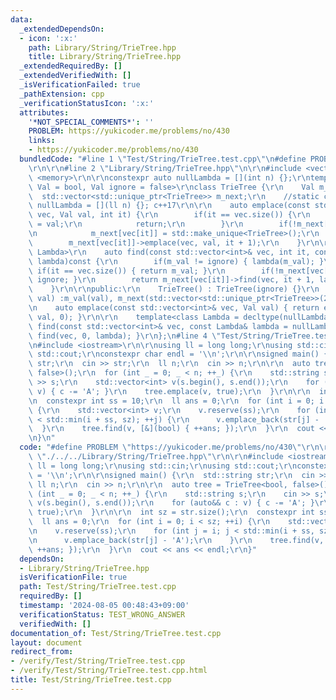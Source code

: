 ```yaml
---
data:
  _extendedDependsOn:
  - icon: ':x:'
    path: Library/String/TrieTree.hpp
    title: Library/String/TrieTree.hpp
  _extendedRequiredBy: []
  _extendedVerifiedWith: []
  _isVerificationFailed: true
  _pathExtension: cpp
  _verificationStatusIcon: ':x:'
  attributes:
    '*NOT_SPECIAL_COMMENTS*': ''
    PROBLEM: https://yukicoder.me/problems/no/430
    links:
    - https://yukicoder.me/problems/no/430
  bundledCode: "#line 1 \"Test/String/TrieTree.test.cpp\"\n#define PROBLEM \"https://yukicoder.me/problems/no/430\"\
    \r\n\r\n#line 2 \"Library/String/TrieTree.hpp\"\n\r\n#include <vector>\r\n#include\
    \ <memory>\r\n\r\nconstexpr auto nullLambda = [](int n) {};\r\ntemplate<class\
    \ Val = bool, Val ignore = false>\r\nclass TrieTree {\r\n    Val m_val;\r\n  \
    \  std::vector<std::unique_ptr<TrieTree>> m_next;\r\n    //static constexpr auto\
    \ nullLambda = [](ll n) {}; c++17\r\n\r\n    auto emplace(const std::vector<int>&\
    \ vec, Val val, int it) {\r\n        if(it == vec.size()) {\r\n            m_val\
    \ = val;\r\n            return;\r\n        }\r\n        if(!m_next[vec[it]]) {\r\
    \n            m_next[vec[it]] = std::make_unique<TrieTree>();\r\n        }\r\n\
    \        m_next[vec[it]]->emplace(vec, val, it + 1);\r\n    }\r\n\r\n    template<class\
    \ Lambda>\r\n    auto find(const std::vector<int>& vec, int it, const Lambda&\
    \ lambda)const {\r\n        if(m_val != ignore) { lambda(m_val); }\r\n       \
    \ if(it == vec.size()) { return m_val; }\r\n        if(!m_next[vec[it]]) { return\
    \ ignore; }\r\n        return m_next[vec[it]]->find(vec, it + 1, lambda);\r\n\
    \    }\r\n\r\npublic:\r\n    TrieTree() : TrieTree(ignore) {}\r\n    TrieTree(Val\
    \ val) :m_val(val), m_next(std::vector<std::unique_ptr<TrieTree>>(26)) {}\r\n\r\
    \n    auto emplace(const std::vector<int>& vec, Val val) { return emplace(vec,\
    \ val, 0); }\r\n\r\n    template<class Lambda = decltype(nullLambda)>\r\n    auto\
    \ find(const std::vector<int>& vec, const Lambda& lambda = nullLambda) { return\
    \ find(vec, 0, lambda); }\r\n};\n#line 4 \"Test/String/TrieTree.test.cpp\"\n\r\
    \n#include <iostream>\r\n\r\nusing ll = long long;\r\nusing std::cin;\r\nusing\
    \ std::cout;\r\nconstexpr char endl = '\\n';\r\n\r\nsigned main() {\r\n  std::string\
    \ str;\r\n  cin >> str;\r\n  ll n;\r\n  cin >> n;\r\n\r\n  auto tree = TrieTree<bool,\
    \ false>();\r\n  for (int _ = 0; _ < n; ++_) {\r\n    std::string s;\r\n    cin\
    \ >> s;\r\n    std::vector<int> v(s.begin(), s.end());\r\n    for (auto&& c :\
    \ v) { c -= 'A'; }\r\n    tree.emplace(v, true);\r\n  }\r\n\r\n  int sz = str.size();\r\
    \n  constexpr int ss = 10;\r\n  ll ans = 0;\r\n  for (int i = 0; i < sz; ++i)\
    \ {\r\n    std::vector<int> v;\r\n    v.reserve(ss);\r\n    for (int j = i; j\
    \ < std::min(i + ss, sz); ++j) {\r\n      v.emplace_back(str[j] - 'A');\r\n  \
    \  }\r\n    tree.find(v, [&](bool) { ++ans; });\r\n  }\r\n  cout << ans << endl;\r\
    \n}\n"
  code: "#define PROBLEM \"https://yukicoder.me/problems/no/430\"\r\n\r\n#include\
    \ \"./../../Library/String/TrieTree.hpp\"\r\n\r\n#include <iostream>\r\n\r\nusing\
    \ ll = long long;\r\nusing std::cin;\r\nusing std::cout;\r\nconstexpr char endl\
    \ = '\\n';\r\n\r\nsigned main() {\r\n  std::string str;\r\n  cin >> str;\r\n \
    \ ll n;\r\n  cin >> n;\r\n\r\n  auto tree = TrieTree<bool, false>();\r\n  for\
    \ (int _ = 0; _ < n; ++_) {\r\n    std::string s;\r\n    cin >> s;\r\n    std::vector<int>\
    \ v(s.begin(), s.end());\r\n    for (auto&& c : v) { c -= 'A'; }\r\n    tree.emplace(v,\
    \ true);\r\n  }\r\n\r\n  int sz = str.size();\r\n  constexpr int ss = 10;\r\n\
    \  ll ans = 0;\r\n  for (int i = 0; i < sz; ++i) {\r\n    std::vector<int> v;\r\
    \n    v.reserve(ss);\r\n    for (int j = i; j < std::min(i + ss, sz); ++j) {\r\
    \n      v.emplace_back(str[j] - 'A');\r\n    }\r\n    tree.find(v, [&](bool) {\
    \ ++ans; });\r\n  }\r\n  cout << ans << endl;\r\n}"
  dependsOn:
  - Library/String/TrieTree.hpp
  isVerificationFile: true
  path: Test/String/TrieTree.test.cpp
  requiredBy: []
  timestamp: '2024-08-05 00:48:43+09:00'
  verificationStatus: TEST_WRONG_ANSWER
  verifiedWith: []
documentation_of: Test/String/TrieTree.test.cpp
layout: document
redirect_from:
- /verify/Test/String/TrieTree.test.cpp
- /verify/Test/String/TrieTree.test.cpp.html
title: Test/String/TrieTree.test.cpp
---
```

